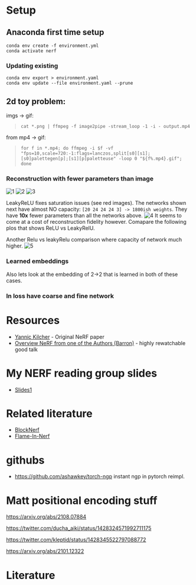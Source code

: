# Setup

## Anaconda first time setup
```
conda env create -f environment.yml
conda activate nerf
```

### Updating existing
```
conda env export > environment.yaml
conda env update --file environment.yaml --prune
```


## 2d toy problem:
imgs -> gif:
> ```cat *.png | ffmpeg -f image2pipe -stream_loop -1 -i - output.mp4```

from mp4 -> gif:
> ```for f in *.mp4; do ffmpeg -i $f -vf "fps=10,scale=720:-1:flags=lanczos,split[s0][s1];[s0]palettegen[p];[s1][p]paletteuse" -loop 0 "${f%.mp4}.gif"; done```

### Reconstruction with fewer parameters than image
![1](toy/output_videos/smaller_net____100percent.gif)
![2](toy/output_videos/smaller_net____050percent.gif)
![3](toy/output_videos/smaller_net____010percent.gif)

LeakyReLU fixes saturation issues (see red images). The networks shown next have almost NO capacity:
`[20 24 24 24 3] -> 1800ish weights`. They have **10x** fewer parameters than all the networks above.
![4](toy/output_videos/tiny_net____010percent_leakyReLU.gif)
It seems to come at a cost of reconstruction fidelity however.
Comapare the following plos that shows ReLU vs LeakyRelU.

Another Relu vs leakyRelu comparison where capacity of network much higher.
![5](toy/output_videos/relu_vs_leakyrelu.gif)

### Learned embeddings
Also lets look at the embedding of 2->2 that is learned in both of these cases.

### In loss have coarse and fine network

# Resources


* [Yannic Kilcher](https://www.youtube.com/watch?v=CRlN-cYFxTk) - Original NeRF paper
* [Overview NeRF from one of the Authors (Barron)](https://www.youtube.com/watch?v=HfJpQCBTqZs)  - highly rewatchable good talk


# My NERF reading group slides
* [Slides1](https://files.icg.tugraz.at/f/8e753b931694420f9115/)


# Related literature
* [BlockNerf](https://arxiv.org/pdf/2202.05263.pdf)
* [Flame-In-Nerf](https://arxiv.org/pdf/2108.04913.pdf)

# githubs 

* https://github.com/ashawkey/torch-ngp instant ngp in pytorch reimpl.


# Matt positional encoding stuff


https://arxiv.org/abs/2108.07884

https://twitter.com/ducha_aiki/status/1428324571992711175

https://twitter.com/kleptid/status/1428345522797088772

https://arxiv.org/abs/2101.12322


# Literature
